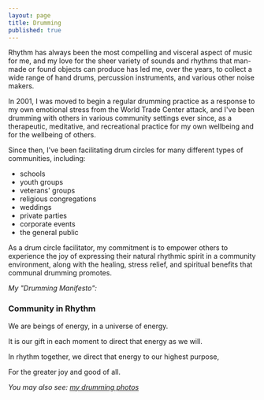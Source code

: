 ```yaml
---
layout: page
title: Drumming
published: true
---
```


Rhythm has always been the most compelling and visceral aspect of music for me, and my love for the sheer variety of sounds and rhythms that man-made or found objects can produce has led me, over the years, to collect a wide range of hand drums, percussion instruments, and various other noise makers. 

In 2001, I was moved to begin a regular drumming practice as a response to my own emotional stress from the World Trade Center attack, and I've been drumming with others in various community settings ever since, as a therapeutic, meditative, and recreational practice for my own wellbeing and for the wellbeing of others. 

<p class="before-list">Since then, I've been facilitating drum circles for many different types of communities, including:</p>

- schools
- youth groups
- veterans' groups
- religious congregations
- weddings
- private parties
- corporate events
- the general public 

As a drum circle facilitator, my commitment is to empower others to experience the joy of expressing their natural rhythmic spirit in a community environment, along with the healing, stress relief, and spiritual benefits that communal drumming promotes. 

*My "Drumming Manifesto":*

<div class="well manifesto">
  <h3>Community in Rhythm</h3>

  <p>We are beings of energy, in a universe of energy.</p>

  <p>It is our gift in each moment to direct that energy as we will.</p>

  <p>In rhythm together, we direct that energy to our highest purpose,</p>

  <p>For the greater joy and good of all.</p>
</div>

*You may also see: [my drumming photos](https://www.facebook.com/danamcc/photos)*